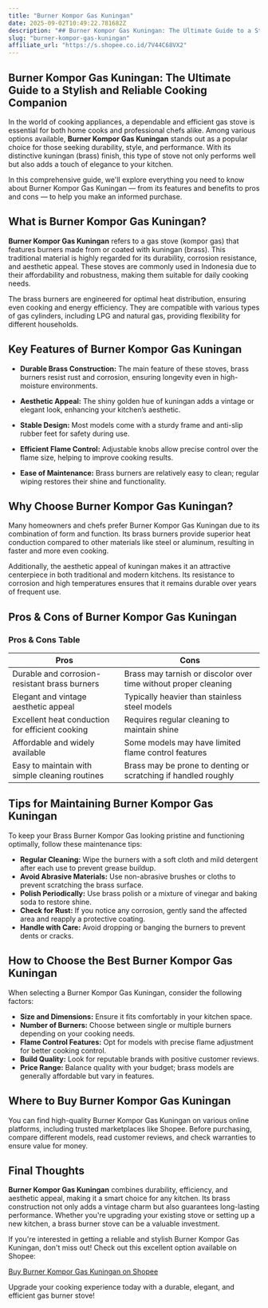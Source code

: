```yaml
---
title: "Burner Kompor Gas Kuningan"
date: 2025-09-02T10:49:22.781682Z
description: "## Burner Kompor Gas Kuningan: The Ultimate Guide to a Stylish and Reliable Cooking Companion..."
slug: "burner-kompor-gas-kuningan"
affiliate_url: "https://s.shopee.co.id/7V44C68VX2"
---
```

## Burner Kompor Gas Kuningan: The Ultimate Guide to a Stylish and Reliable Cooking Companion

In the world of cooking appliances, a dependable and efficient gas stove is essential for both home cooks and professional chefs alike. Among various options available, **Burner Kompor Gas Kuningan** stands out as a popular choice for those seeking durability, style, and performance. With its distinctive kuningan (brass) finish, this type of stove not only performs well but also adds a touch of elegance to your kitchen.

In this comprehensive guide, we'll explore everything you need to know about Burner Kompor Gas Kuningan — from its features and benefits to pros and cons — to help you make an informed purchase.

## What is Burner Kompor Gas Kuningan?

**Burner Kompor Gas Kuningan** refers to a gas stove (kompor gas) that features burners made from or coated with kuningan (brass). This traditional material is highly regarded for its durability, corrosion resistance, and aesthetic appeal. These stoves are commonly used in Indonesia due to their affordability and robustness, making them suitable for daily cooking needs.

The brass burners are engineered for optimal heat distribution, ensuring even cooking and energy efficiency. They are compatible with various types of gas cylinders, including LPG and natural gas, providing flexibility for different households.

## Key Features of Burner Kompor Gas Kuningan

- **Durable Brass Construction:** The main feature of these stoves, brass burners resist rust and corrosion, ensuring longevity even in high-moisture environments.
  
- **Aesthetic Appeal:** The shiny golden hue of kuningan adds a vintage or elegant look, enhancing your kitchen’s aesthetic.
  
- **Stable Design:** Most models come with a sturdy frame and anti-slip rubber feet for safety during use.
  
- **Efficient Flame Control:** Adjustable knobs allow precise control over the flame size, helping to improve cooking results.
  
- **Ease of Maintenance:** Brass burners are relatively easy to clean; regular wiping restores their shine and functionality.

## Why Choose Burner Kompor Gas Kuningan?

Many homeowners and chefs prefer Burner Kompor Gas Kuningan due to its combination of form and function. Its brass burners provide superior heat conduction compared to other materials like steel or aluminum, resulting in faster and more even cooking.

Additionally, the aesthetic appeal of kuningan makes it an attractive centerpiece in both traditional and modern kitchens. Its resistance to corrosion and high temperatures ensures that it remains durable over years of frequent use.

## Pros & Cons of Burner Kompor Gas Kuningan

### Pros & Cons Table

| Pros                                       | Cons                                          |
|--------------------------------------------|----------------------------------------------|
| Durable and corrosion-resistant brass burners | Brass may tarnish or discolor over time without proper cleaning |
| Elegant and vintage aesthetic appeal    | Typically heavier than stainless steel models |
| Excellent heat conduction for efficient cooking | Requires regular cleaning to maintain shine |
| Affordable and widely available         | Some models may have limited flame control features |
| Easy to maintain with simple cleaning routines | Brass may be prone to denting or scratching if handled roughly |

## Tips for Maintaining Burner Kompor Gas Kuningan

To keep your Brass Burner Kompor Gas looking pristine and functioning optimally, follow these maintenance tips:

- **Regular Cleaning:** Wipe the burners with a soft cloth and mild detergent after each use to prevent grease buildup.
- **Avoid Abrasive Materials:** Use non-abrasive brushes or cloths to prevent scratching the brass surface.
- **Polish Periodically:** Use brass polish or a mixture of vinegar and baking soda to restore shine.
- **Check for Rust:** If you notice any corrosion, gently sand the affected area and reapply a protective coating.
- **Handle with Care:** Avoid dropping or banging the burners to prevent dents or cracks.

## How to Choose the Best Burner Kompor Gas Kuningan

When selecting a Burner Kompor Gas Kuningan, consider the following factors:

- **Size and Dimensions:** Ensure it fits comfortably in your kitchen space.
- **Number of Burners:** Choose between single or multiple burners depending on your cooking needs.
- **Flame Control Features:** Opt for models with precise flame adjustment for better cooking control.
- **Build Quality:** Look for reputable brands with positive customer reviews.
- **Price Range:** Balance quality with your budget; brass models are generally affordable but vary in features.

## Where to Buy Burner Kompor Gas Kuningan

You can find high-quality Burner Kompor Gas Kuningan on various online platforms, including trusted marketplaces like Shopee. Before purchasing, compare different models, read customer reviews, and check warranties to ensure value for money.

## Final Thoughts

**Burner Kompor Gas Kuningan** combines durability, efficiency, and aesthetic appeal, making it a smart choice for any kitchen. Its brass construction not only adds a vintage charm but also guarantees long-lasting performance. Whether you're upgrading your existing stove or setting up a new kitchen, a brass burner stove can be a valuable investment.

If you're interested in getting a reliable and stylish Burner Kompor Gas Kuningan, don't miss out! Check out this excellent option available on Shopee:

[Buy Burner Kompor Gas Kuningan on Shopee](https://s.shopee.co.id/7V44C68VX2)

Upgrade your cooking experience today with a durable, elegant, and efficient gas burner stove!
